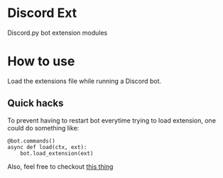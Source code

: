 # Discord Ext
Discord.py bot extension modules

# How to use
Load the extensions file while running a Discord bot.

## Quick hacks
To prevent having to restart bot everytime trying to load extension, one could do something like:

	@bot.commands()
	async def load(ctx, ext):
		bot.load_extension(ext)

Also, feel free to checkout [this thing](https://github.com/cicadoves/discord-cicada)
